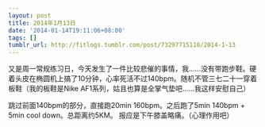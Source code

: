 ```yaml
---
layout: post
title: 2014年1月13日
date: '2014-01-14T19:11:06+08:00'
tags: []
tumblr_url: http://fitlogs.tumblr.com/post/73297715110/2014-1-13
---
```

又是周一常规练习日，今天发生了一件比较悲催的事情，我……没有带跑步鞋。硬着头皮在椭圆机上搞了10分钟，心率死活不过140bpm。随机不管三七二十一穿着板鞋（我的板鞋是Nike AF1系列，姑且也算是全掌气垫吧……我这样安慰自己）

跳过前面140bpm的部分，直接跑20min 160bpm。之后跑了5min 140bpm + 5min cool down。总距离约5KM。
报应是下午膝盖略痛。（心理作用吧）
